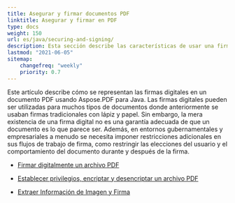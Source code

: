 ```yaml
---
title: Asegurar y firmar documentos PDF
linktitle: Asegurar y firmar en PDF
type: docs
weight: 150
url: es/java/securing-and-signing/
description: Esta sección describe las características de usar una firma y asegurar tu documento PDF usando Java.
lastmod: "2021-06-05"
sitemap:
    changefreq: "weekly"
    priority: 0.7
---
```


Este artículo describe cómo se representan las firmas digitales en un documento PDF usando Aspose.PDF para Java.
Las firmas digitales pueden ser utilizadas para muchos tipos de documentos donde anteriormente se usaban firmas tradicionales con lápiz y papel. Sin embargo, la mera existencia de una firma digital no es una garantía adecuada de que un documento es lo que parece ser. Además, en entornos gubernamentales y empresariales a menudo se necesita imponer restricciones adicionales en sus flujos de trabajo de firma, como restringir las elecciones del usuario y el comportamiento del documento durante y después de la firma.

- [Firmar digitalmente un archivo PDF](/pdf/java/digitally-sign-pdf-file/)

- [Establecer privilegios, encriptar y desencriptar un archivo PDF](/pdf/java/set-privileges-encrypt-and-decrypt-pdf-file/)
- [Extraer Información de Imagen y Firma](/pdf/java/extract-image-and-signature-information/)